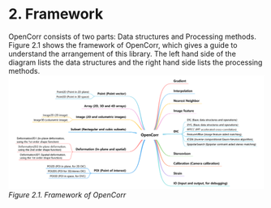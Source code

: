 # 2. Framework

OpenCorr consists of two parts: Data structures and Processing methods. Figure 2.1 shows the framework of OpenCorr, which gives a guide to understand the arrangement of this library. The left hand side of the diagram lists the data structures and the right hand side lists the processing methods.
![image](./img/framework_main_branches.png)
*Figure 2.1. Framework of OpenCorr*
